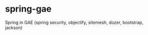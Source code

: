 spring-gae
==========

Spring in GAE (spring security, objectify, sitemesh, dozer, bootstrap, jackson)
